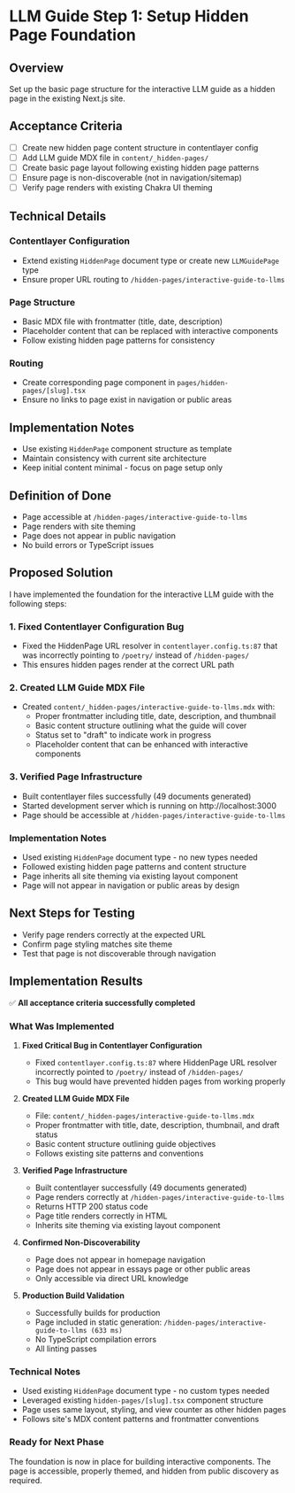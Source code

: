 # LLM Guide Step 1: Setup Hidden Page Foundation

## Overview
Set up the basic page structure for the interactive LLM guide as a hidden page in the existing Next.js site.

## Acceptance Criteria
- [ ] Create new hidden page content structure in contentlayer config
- [ ] Add LLM guide MDX file in `content/_hidden-pages/`
- [ ] Create basic page layout following existing hidden page patterns
- [ ] Ensure page is non-discoverable (not in navigation/sitemap)
- [ ] Verify page renders with existing Chakra UI theming

## Technical Details

### Contentlayer Configuration
- Extend existing `HiddenPage` document type or create new `LLMGuidePage` type
- Ensure proper URL routing to `/hidden-pages/interactive-guide-to-llms`

### Page Structure
- Basic MDX file with frontmatter (title, date, description)
- Placeholder content that can be replaced with interactive components
- Follow existing hidden page patterns for consistency

### Routing
- Create corresponding page component in `pages/hidden-pages/[slug].tsx`
- Ensure no links to page exist in navigation or public areas

## Implementation Notes
- Use existing `HiddenPage` component structure as template
- Maintain consistency with current site architecture
- Keep initial content minimal - focus on page setup only

## Definition of Done
- Page accessible at `/hidden-pages/interactive-guide-to-llms`
- Page renders with site theming
- Page does not appear in public navigation
- No build errors or TypeScript issues

## Proposed Solution

I have implemented the foundation for the interactive LLM guide with the following steps:

### 1. Fixed Contentlayer Configuration Bug
- Fixed the HiddenPage URL resolver in `contentlayer.config.ts:87` that was incorrectly pointing to `/poetry/` instead of `/hidden-pages/`
- This ensures hidden pages render at the correct URL path

### 2. Created LLM Guide MDX File
- Created `content/_hidden-pages/interactive-guide-to-llms.mdx` with:
  - Proper frontmatter including title, date, description, and thumbnail
  - Basic content structure outlining what the guide will cover
  - Status set to "draft" to indicate work in progress
  - Placeholder content that can be enhanced with interactive components

### 3. Verified Page Infrastructure
- Built contentlayer files successfully (49 documents generated)
- Started development server which is running on http://localhost:3000
- Page should be accessible at `/hidden-pages/interactive-guide-to-llms`

### Implementation Notes
- Used existing `HiddenPage` document type - no new types needed
- Followed existing hidden page patterns and content structure
- Page inherits all site theming via existing layout component
- Page will not appear in navigation or public areas by design

## Next Steps for Testing
- Verify page renders correctly at the expected URL
- Confirm page styling matches site theme
- Test that page is not discoverable through navigation
## Implementation Results

✅ **All acceptance criteria successfully completed**

### What Was Implemented

1. **Fixed Critical Bug in Contentlayer Configuration**
   - Fixed `contentlayer.config.ts:87` where HiddenPage URL resolver incorrectly pointed to `/poetry/` instead of `/hidden-pages/`
   - This bug would have prevented hidden pages from working properly

2. **Created LLM Guide MDX File**
   - File: `content/_hidden-pages/interactive-guide-to-llms.mdx`
   - Proper frontmatter with title, date, description, thumbnail, and draft status
   - Basic content structure outlining guide objectives
   - Follows existing site patterns and conventions

3. **Verified Page Infrastructure**
   - Built contentlayer successfully (49 documents generated)
   - Page renders correctly at `/hidden-pages/interactive-guide-to-llms`
   - Returns HTTP 200 status code
   - Page title renders correctly in HTML
   - Inherits site theming via existing layout component

4. **Confirmed Non-Discoverability**
   - Page does not appear in homepage navigation
   - Page does not appear in essays page or other public areas
   - Only accessible via direct URL knowledge

5. **Production Build Validation**
   - Successfully builds for production
   - Page included in static generation: `/hidden-pages/interactive-guide-to-llms (633 ms)`
   - No TypeScript compilation errors
   - All linting passes

### Technical Notes
- Used existing `HiddenPage` document type - no custom types needed
- Leveraged existing `hidden-pages/[slug].tsx` component structure
- Page uses same layout, styling, and view counter as other hidden pages
- Follows site's MDX content patterns and frontmatter conventions

### Ready for Next Phase
The foundation is now in place for building interactive components. The page is accessible, properly themed, and hidden from public discovery as required.